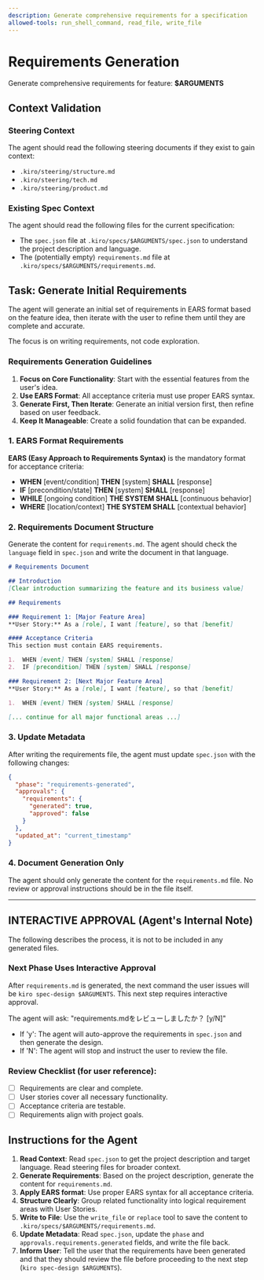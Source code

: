 ```yaml
---
description: Generate comprehensive requirements for a specification
allowed-tools: run_shell_command, read_file, write_file
---
```


# Requirements Generation

Generate comprehensive requirements for feature: **$ARGUMENTS**

## Context Validation

### Steering Context
The agent should read the following steering documents if they exist to gain context:
- `.kiro/steering/structure.md`
- `.kiro/steering/tech.md`
- `.kiro/steering/product.md`

### Existing Spec Context
The agent should read the following files for the current specification:
- The `spec.json` file at `.kiro/specs/$ARGUMENTS/spec.json` to understand the project description and language.
- The (potentially empty) `requirements.md` file at `.kiro/specs/$ARGUMENTS/requirements.md`.

## Task: Generate Initial Requirements

The agent will generate an initial set of requirements in EARS format based on the feature idea, then iterate with the user to refine them until they are complete and accurate.

The focus is on writing requirements, not code exploration.

### Requirements Generation Guidelines
1.  **Focus on Core Functionality**: Start with the essential features from the user's idea.
2.  **Use EARS Format**: All acceptance criteria must use proper EARS syntax.
3.  **Generate First, Then Iterate**: Generate an initial version first, then refine based on user feedback.
4.  **Keep It Manageable**: Create a solid foundation that can be expanded.

### 1. EARS Format Requirements

**EARS (Easy Approach to Requirements Syntax)** is the mandatory format for acceptance criteria:

- **WHEN** [event/condition] **THEN** [system] **SHALL** [response]
- **IF** [precondition/state] **THEN** [system] **SHALL** [response]
- **WHILE** [ongoing condition] **THE SYSTEM SHALL** [continuous behavior]
- **WHERE** [location/context] **THE SYSTEM SHALL** [contextual behavior]

### 2. Requirements Document Structure
Generate the content for `requirements.md`. The agent should check the `language` field in `spec.json` and write the document in that language.

```markdown
# Requirements Document

## Introduction
[Clear introduction summarizing the feature and its business value]

## Requirements

### Requirement 1: [Major Feature Area]
**User Story:** As a [role], I want [feature], so that [benefit]

#### Acceptance Criteria
This section must contain EARS requirements.

1.  WHEN [event] THEN [system] SHALL [response]
2.  IF [precondition] THEN [system] SHALL [response]

### Requirement 2: [Next Major Feature Area]
**User Story:** As a [role], I want [feature], so that [benefit]

1.  WHEN [event] THEN [system] SHALL [response]

[... continue for all major functional areas ...]
```

### 3. Update Metadata
After writing the requirements file, the agent must update `spec.json` with the following changes:
```json
{
  "phase": "requirements-generated",
  "approvals": {
    "requirements": {
      "generated": true,
      "approved": false
    }
  },
  "updated_at": "current_timestamp"
}
```

### 4. Document Generation Only
The agent should only generate the content for the `requirements.md` file. No review or approval instructions should be in the file itself.

---

## INTERACTIVE APPROVAL (Agent's Internal Note)

The following describes the process, it is not to be included in any generated files.

### Next Phase Uses Interactive Approval
After `requirements.md` is generated, the next command the user issues will be `kiro spec-design $ARGUMENTS`. This next step requires interactive approval.

The agent will ask: "requirements.mdをレビューしましたか？ [y/N]"
- If 'y': The agent will auto-approve the requirements in `spec.json` and then generate the design.
- If 'N': The agent will stop and instruct the user to review the file.

### Review Checklist (for user reference):
- [ ] Requirements are clear and complete.
- [ ] User stories cover all necessary functionality.
- [ ] Acceptance criteria are testable.
- [ ] Requirements align with project goals.

## Instructions for the Agent

1.  **Read Context**: Read `spec.json` to get the project description and target language. Read steering files for broader context.
2.  **Generate Requirements**: Based on the project description, generate the content for `requirements.md`.
3.  **Apply EARS format**: Use proper EARS syntax for all acceptance criteria.
4.  **Structure Clearly**: Group related functionality into logical requirement areas with User Stories.
5.  **Write to File**: Use the `write_file` or `replace` tool to save the content to `.kiro/specs/$ARGUMENTS/requirements.md`.
6.  **Update Metadata**: Read `spec.json`, update the `phase` and `approvals.requirements.generated` fields, and write the file back.
7.  **Inform User**: Tell the user that the requirements have been generated and that they should review the file before proceeding to the next step (`kiro spec-design $ARGUMENTS`).
